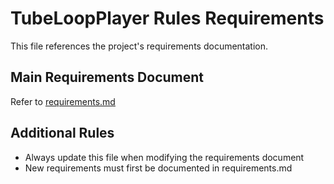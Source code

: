 # TubeLoopPlayer Rules Requirements

This file references the project's requirements documentation.

## Main Requirements Document
Refer to [requirements.md](docs/requirements.md)

## Additional Rules
- Always update this file when modifying the requirements document
- New requirements must first be documented in requirements.md